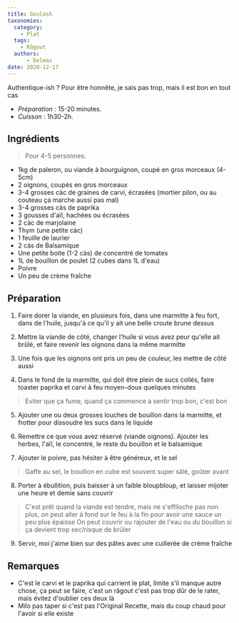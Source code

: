 ```yaml
---
title: Goulash
taxonomies:
  category:
    - Plat
  tags:
    - Râgout
  authors:
      - Delmas
date: 2020-12-17
---
```

Authentique-ish ? Pour être honnête, je sais pas trop, mais il est bon en tout cas


- *Préparation* : 15-20 minutes.
- *Cuisson* : 1h30-2h.

## Ingrédients
> Pour 4-5 personnes.

  - 1kg de paleron, ou viande à bourguignon, coupé en gros morceaux (4-5cm)
  - 2 oignons, coupés en gros morceaux
  - 3-4 grosses càc de graines de carvi, écrasées (mortier pilon, ou au couteau ça marche aussi pas mal)
  - 3-4 grosses càs de paprika
  - 3 gousses d'aïl, hachées ou écrasées
  - 2 càc de marjolaine
  - Thym (une petite càc)
  - 1 feuille de laurier
  - 2 càs de Balsamique
  - Une petite boite (1-2 càs) de concentré de tomates
  - 1L de bouillon de poulet (2 cubes dans 1L d'eau)
  - Poivre
  - Un peu de crème fraîche

## Préparation
  1. Faire dorer la viande, en plusieurs fois, dans une marmitte à feu fort, dans de l'huile, jusqu'à ce qu'il y ait une belle croute brune dessus
  
  2. Mettre la viande de côté, changer l'huile si vous avez peur qu'elle ait brûlé, et faire revenir les oignons dans la même marmitte
  
  3. Une fois que les oignons ont pris un peu de couleur, les mettre de côté aussi

  4. Dans le fond de la marmitte, qui doit être plein de sucs collés, faire toaster paprika et carvi à feu moyen-doux quelques minutes
  > Eviter que ça fume, quand ça commence à sentir trop bon, c'est bon
  
  5. Ajouter une ou deux grosses louches de bouillon dans la marmitte, et frotter pour dissoudre les sucs dans le liquide
  
  6. Remettre ce que vous avez réservé (viande oignons). Ajouter les herbes, l'aïl, le concentré, le reste du bouillon et le balsamique
  
  7. Ajouter le poivre, pas hésiter à être généreux, et le sel
  > Gaffe au sel, le bouillon en cube est souvent super sâlé, goûter avant 
  
  8. Porter à ébullition, puis baisser à un faible bloupbloup, et laisser mijoter une heure et demie sans couvrir
  > C'est prêt quand la viande est tendre, mais ne s'effiloche pas non plus, on peut aller à fond sur le feu à la fin pour avoir une sauce un peu plus épaisse
  > On peut couvrir ou rajouter de l'eau ou du bouillon si ça devient trop sec/risque de brûler
  
  9. Servir, moi j'aime bien sur des pâtes avec une cuillerée de crème fraîche


## Remarques
  - C'est le carvi et le paprika qui carrient le plat, limite s'il manque autre chose, ça peut se faire, c'est un râgout c'est pas trop dûr de le rater, mais évitez d'oublier ces deux là
  - Milo pas taper si c'est pas l'Original Recette, mais du coup chaud pour l'avoir si elle existe
  
  
